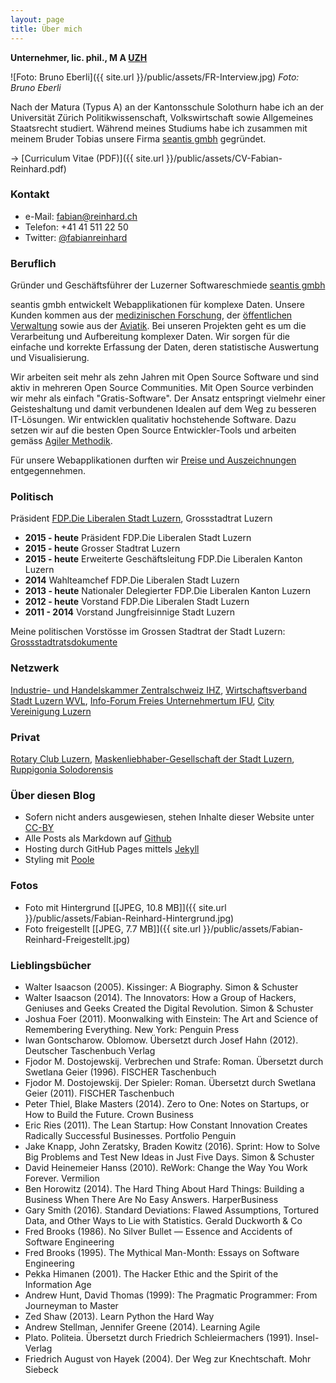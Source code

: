 ```yaml
---
layout: page
title: Über mich
---
```


**Unternehmer, lic. phil., M A [UZH](http://www.uzh.ch)**

![Foto: Bruno Eberli]({{ site.url }}/public/assets/FR-Interview.jpg) *Foto: Bruno Eberli*

Nach der Matura (Typus A) an der Kantonsschule Solothurn habe ich an der Universität Zürich Politikwissenschaft, Volkswirtschaft sowie Allgemeines Staatsrecht studiert. Während meines Studiums habe ich zusammen mit meinem Bruder Tobias unsere Firma [seantis gmbh](https://www.seantis.ch) gegründet.

→ [Curriculum Vitae (PDF)]({{ site.url }}/public/assets/CV-Fabian-Reinhard.pdf)

### Kontakt
- e-Mail: [fabian@reinhard.ch](mailto:fabian@reinhard.ch)
- Telefon: +41 41 511 22 50
- Twitter: [@fabianreinhard](https://www.twitter.com/fabianreinhard)

### Beruflich
Gründer und Geschäftsführer der Luzerner Softwareschmiede [seantis gmbh](https://www.seantis.ch)

seantis gmbh entwickelt Webapplikationen für komplexe Daten. Unsere Kunden kommen aus der [medizinischen Forschung](https://www.healthdata.ai), der [öffentlichen Verwaltung](https://www.onegovcloud.ch) sowie aus der [Aviatik](https://www.mycontrol.aero).
Bei unseren Projekten geht es um die Verarbeitung und Aufbereitung komplexer Daten. Wir sorgen für die einfache und korrekte Erfassung der Daten, deren statistische Auswertung und Visualisierung.

Wir arbeiten seit mehr als zehn Jahren mit Open Source Software und sind aktiv in mehreren Open Source Communities. Mit Open Source verbinden wir mehr als einfach "Gratis-Software". Der Ansatz entspringt vielmehr einer Geisteshaltung und damit verbundenen Idealen auf dem Weg zu besseren IT-Lösungen. Wir entwicklen qualitativ hochstehende Software. Dazu setzen wir auf die besten Open Source Entwickler-Tools und arbeiten gemäss [Agiler Methodik](https://www.seantis.ch/portrait/agile-softwareentwicklung).

Für unsere Webapplikationen durften wir [Preise und Auszeichnungen](https://www.seantis.ch/portrait/awards/) entgegennehmen.

### Politisch
Präsident [FDP.Die Liberalen Stadt Luzern](http://www.fdp-stadtluzern.ch), Grossstadtrat Luzern

- **2015 - heute** Präsident FDP.Die Liberalen Stadt Luzern
- **2015 - heute** Grosser Stadtrat Luzern
- **2015 - heute** Erweiterte Geschäftsleitung FDP.Die Liberalen Kanton Luzern
- **2014** Wahlteamchef FDP.Die Liberalen Stadt Luzern
- **2013 - heute** Nationaler Delegierter FDP.Die Liberalen Kanton Luzern 
- **2012 - heute** Vorstand FDP.Die Liberalen Stadt Luzern 
- **2011 - 2014** Vorstand Jungfreisinnige Stadt Luzern  

Meine politischen Vorstösse im Grossen Stadtrat der Stadt Luzern: [Grossstadtratsdokumente](https://www.stadtluzern.ch/politikverwaltung/grosserstadtrat/dokumente?filters%5Bunterzeichner%5D=FABIAN%20REINHARD)

### Netzwerk
[Industrie- und Handelskammer Zentralschweiz IHZ](http://www.ihz.ch/home.html), [Wirtschaftsverband Stadt Luzern WVL](http://www.wvl.ch), [Info-Forum Freies Unternehmertum IFU](http://www.ifu.ch), [City Vereinigung Luzern](https://www.city-luzern.ch)

### Privat
[Rotary Club Luzern](http://www.rotaryclubluzern.ch), [Maskenliebhaber-Gesellschaft der Stadt Luzern](http://www.mlg.ch), [Ruppigonia Solodorensis](http://ruppigonia.ch)

### Über diesen Blog
- Sofern nicht anders ausgewiesen, stehen Inhalte dieser Website unter [CC-BY](http://creativecommons.org/licenses/by/4.0/deed.de)
- Alle Posts als Markdown auf [Github](https://github.com/freinhard/freinhard.github.io)
- Hosting durch GitHub Pages mittels [Jekyll](https://jekyllrb.com)
- Styling mit [Poole](http://getpoole.com)

### Fotos
- Foto mit Hintergrund [[JPEG, 10.8 MB]]({{ site.url }}/public/assets/Fabian-Reinhard-Hintergrund.jpg)
- Foto freigestellt [[JPEG, 7.7 MB]]({{ site.url }}/public/assets/Fabian-Reinhard-Freigestellt.jpg)

### Lieblingsbücher
- Walter Isaacson (2005). Kissinger: A Biography. Simon & Schuster
- Walter Isaacson (2014). The Innovators: How a Group of Hackers, Geniuses and Geeks Created the Digital Revolution. Simon & Schuster
- Joshua Foer (2011). Moonwalking with Einstein: The Art and Science of Remembering Everything. New York: Penguin Press
- Iwan Gontscharow. Oblomow. Übersetzt durch Josef Hahn (2012). Deutscher Taschenbuch Verlag
- Fjodor M. Dostojewskij. Verbrechen und Strafe: Roman. Übersetzt durch Swetlana Geier (1996). FISCHER Taschenbuch
- Fjodor M. Dostojewskij. Der Spieler: Roman. Übersetzt durch Swetlana Geier (2011). FISCHER Taschenbuch
- Peter Thiel, Blake Masters (2014). Zero to One: Notes on Startups, or How to Build the Future. Crown Business
- Eric Ries (2011). The Lean Startup: How Constant Innovation Creates Radically Successful Businesses. Portfolio Penguin
- Jake Knapp, John Zeratsky, Braden Kowitz (2016). Sprint: How to Solve Big Problems and Test New Ideas in Just Five Days. Simon & Schuster
- David Heinemeier Hanss (2010). ReWork: Change the Way You Work Forever. Vermilion
- Ben Horowitz (2014). The Hard Thing About Hard Things: Building a Business When There Are No Easy Answers. HarperBusiness
- Gary Smith (2016). Standard Deviations: Flawed Assumptions, Tortured Data, and Other Ways to Lie with Statistics. Gerald Duckworth & Co
- Fred Brooks (1986). No Silver Bullet — Essence and Accidents of Software Engineering
- Fred Brooks (1995). The Mythical Man-Month: Essays on Software Engineering
- Pekka Himanen (2001). The Hacker Ethic and the Spirit of the Information Age
- Andrew Hunt, David Thomas (1999): The Pragmatic Programmer: From Journeyman to Master
- Zed Shaw (2013). Learn Python the Hard Way
- Andrew Stellman, Jennifer Greene (2014). Learning Agile
- Plato. Politeia. Übersetzt durch Friedrich Schleiermachers (1991). Insel-Verlag
- Friedrich August von Hayek (2004). Der Weg zur Knechtschaft. Mohr Siebeck